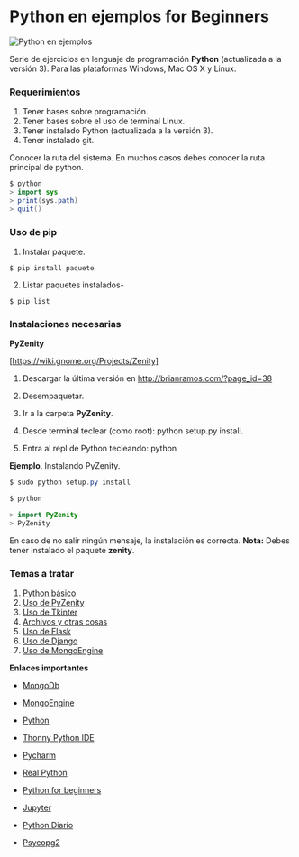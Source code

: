 # Python en ejemplos for Beginners

![Python en ejemplos](http://1.bp.blogspot.com/-J_ftL7JEuy4/U3k5Dy4je2I/AAAAAAAAAtI/K-Uo123XOcA/s1600/Sin+t%C3%ADtulo-1.png "Python en ejemplos")

Serie de ejercicios en lenguaje de programación **Python** (actualizada a la versión 3). Para las plataformas Windows, Mac OS X y Linux. 


### Requerimientos

1. Tener bases sobre programación.
2. Tener bases sobre el uso de terminal Linux.
3. Tener instalado Python (actualizada a la versión 3).
4. Tener instalado git.


Conocer la ruta del sistema. En muchos casos debes conocer la ruta principal de python.

```java
$ python 
> import sys
> print(sys.path)
> quit()

```

### Uso de pip

1. Instalar paquete.

```
$ pip install paquete
```

2. Listar paquetes instalados-

```
$ pip list
```


### Instalaciones necesarias


**PyZenity** 

[https://wiki.gnome.org/Projects/Zenity]

1. Descargar la última versión en http://brianramos.com/?page_id=38

2. Desempaquetar.
3. Ir a la carpeta **PyZenity**.
4. Desde terminal teclear (como root): python setup.py install.
5. Entra al repl de Python tecleando: python 


**Ejemplo**. Instalando PyZenity. 

```java
$ sudo python setup.py install

$ python 

> import PyZenity
> PyZenity

```

En caso de no salir ningún mensaje, la instalación es correcta. **Nota:** Debes tener instalado el paquete **zenity**. 


### Temas a tratar

1. [Python básico](https://github.com/HiroNakamura/python-en-ejemplos/tree/master/temario/chapter0)
2. [Uso de PyZenity](https://github.com/HiroNakamura/python-en-ejemplos/tree/master/temario/chapter1)
3. [Uso de Tkinter](https://github.com/HiroNakamura/python-en-ejemplos/tree/master/temario/chapter2)
4. [Archivos y otras cosas](https://github.com/HiroNakamura/python-en-ejemplos/tree/master/temario/chapter3)
4. [Uso de Flask](https://github.com/HiroNakamura/python-en-ejemplos/tree/master/temario/chapter4)
5. [Uso de Django](https://github.com/HiroNakamura/python-en-ejemplos/tree/master/temario/chapter5)
6. [Uso de MongoEngine](https://github.com/HiroNakamura/python-en-ejemplos/tree/master/temario/chapter6)


**Enlaces importantes**

* [MongoDb](https://www.mongodb.com/)

* [MongoEngine](http://mongoengine.org/)

* [Python](https://www.python.org/)

* [Thonny Python IDE](https://thonny.org/)

* [Pycharm](https://www.jetbrains.com/es-es/pycharm/)

* [Real Python](https://realpython.com/)

* [Python for beginners](https://www.pythonforbeginners.com/)

* [Jupyter](https://jupyter.org/index.html)

* [Python Diario](http://www.pythondiario.com/)

* [Psycopg2](https://www.psycopg.org/)
